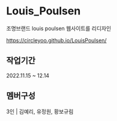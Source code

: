 # Louis_Poulsen

조명브랜드 louis poulsen 웹사이트를 리디자인

https://circleyoo.github.io/LouisPoulsen/


## 작업기간

2022.11.15 ~ 12.14

## 멤버구성

3인 | 김예리, 유정원, 황보규림
